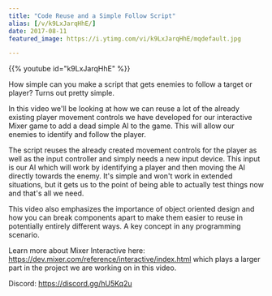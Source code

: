 ```yaml
---
title: "Code Reuse and a Simple Follow Script"
alias: [/v/k9LxJarqHhE/]
date: 2017-08-11
featured_image: https://i.ytimg.com/vi/k9LxJarqHhE/mqdefault.jpg

---
```


{{% youtube id="k9LxJarqHhE" %}}

How simple can you make a script that gets enemies to follow a target or player? Turns out pretty simple.

In this video we'll be looking at how we can reuse a lot of the already existing player movement controls we have developed for our interactive Mixer game to add a dead simple AI to the game. This will allow our enemies to identify and follow the player.

The script reuses the already created movement controls for the player as well as the input controller and simply needs a new input device. This input is our AI which will work by identifying a player and then moving the AI directly towards the enemy. It's simple and won't work in extended situations, but it gets us to the point of being able to actually test things now and that's all we need.

This video also emphasizes the importance of object oriented design and how you can break components apart to make them easier to reuse in potentially entirely different ways. A key concept in any programming scenario.

Learn more about Mixer Interactive here: https://dev.mixer.com/reference/interactive/index.html which plays a larger part in the project we are working on in this video.

Discord: https://discord.gg/hU5Kq2u